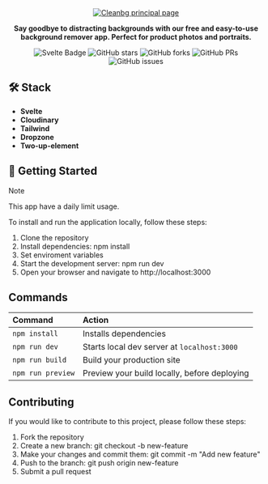 <div align="center">
  <a href="https://clean-bg.vercel.app/">
    <img
      src="https://res.cloudinary.com/dhpxqwsym/image/upload/w_1280,h_720,c_fill/v1678870284/documentations/cleanbg_hdptex"
      alt="Cleanbg principal page"
    />
  </a>
  <p>
    <b>
      Say goodbye to distracting backgrounds with our free and easy-to-use background remover app. Perfect for product photos and portraits.
    </b>
  </p>

<div align="center">
<p></p>
</div>

![Svelte Badge](https://img.shields.io/badge/Svelte-FF3E00?logo=svelte&logoColor=fff&style=flat)
![GitHub stars](https://img.shields.io/github/stars/Dpg-Code/clean-bg)
![GitHub forks](https://img.shields.io/github/forks/Dpg-Code/clean-bg)
![GitHub PRs](https://img.shields.io/github/issues-pr/Dpg-Code/clean-bg)
![GitHub issues](https://img.shields.io/github/issues/Dpg-Code/clean-bg)

</div>

## 🛠️ Stack

- **Svelte**
- **Cloudinary**
- **Tailwind**
- **Dropzone**
- **Two-up-element**

## 🚀 Getting Started

> [!NOTE]
> This app have a daily limit usage.

To install and run the application locally, follow these steps:

1. Clone the repository
2. Install dependencies: npm install
3. Set enviroment variables
4. Start the development server: npm run dev
5. Open your browser and navigate to http://localhost:3000

## Commands

| Command           | Action                                       |
| :---------------- | :------------------------------------------- |
| `npm install`     | Installs dependencies                        |
| `npm run dev`     | Starts local dev server at `localhost:3000`  |
| `npm run build`   | Build your production site                   |
| `npm run preview` | Preview your build locally, before deploying |

## Contributing

If you would like to contribute to this project, please follow these steps:

1. Fork the repository
2. Create a new branch: git checkout -b new-feature
3. Make your changes and commit them: git commit -m "Add new feature"
4. Push to the branch: git push origin new-feature
5. Submit a pull request
